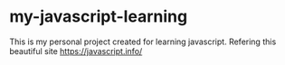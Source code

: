 # my-javascript-learning
This is my personal project created for learning javascript.
Refering this beautiful site https://javascript.info/ 
